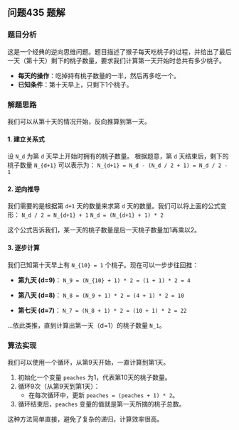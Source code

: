 ## 问题435 题解

### 题目分析

这是一个经典的逆向思维问题。题目描述了猴子每天吃桃子的过程，并给出了最后一天（第十天）剩下的桃子数量，要求我们计算第一天开始时总共有多少桃子。

-   **每天的操作**：吃掉持有桃子数量的一半，然后再多吃一个。
-   **已知条件**：第十天早上，只剩下1个桃子。

### 解题思路

我们可以从第十天的情况开始，反向推算到第一天。

#### 1. 建立关系式

设 `N_d` 为第 `d` 天早上开始时拥有的桃子数量。
根据题意，第 `d` 天结束后，剩下的桃子数量 `N_{d+1}` 可以表示为：
`N_{d+1} = N_d - (N_d / 2 + 1) = N_d / 2 - 1`

#### 2. 逆向推导

我们需要的是根据第 `d+1` 天的数量来求第 `d` 天的数量。我们可以将上面的公式变形：
`N_d / 2 = N_{d+1} + 1`
`N_d = (N_{d+1} + 1) * 2`

这个公式告诉我们，某一天的桃子数量是后一天桃子数量加1再乘以2。

#### 3. 逐步计算

我们已知第十天早上有 `N_{10} = 1` 个桃子。现在可以一步步往回推：

-   **第九天 (d=9)**：
    `N_9 = (N_{10} + 1) * 2 = (1 + 1) * 2 = 4`

-   **第八天 (d=8)**：
    `N_8 = (N_9 + 1) * 2 = (4 + 1) * 2 = 10`

-   **第七天 (d=7)**：
    `N_7 = (N_8 + 1) * 2 = (10 + 1) * 2 = 22`

...依此类推，直到计算出第一天（d=1）的桃子数量 `N_1`。

### 算法实现

我们可以使用一个循环，从第9天开始，一直计算到第1天。

1.  初始化一个变量 `peaches` 为1，代表第10天的桃子数量。
2.  循环9次（从第9天到第1天）：
    -   在每次循环中，更新 `peaches = (peaches + 1) * 2`。
3.  循环结束后，`peaches` 变量的值就是第一天所摘的桃子总数。

这种方法简单直接，避免了复杂的递归，计算效率很高。
